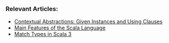 ### Relevant Articles:

- [Contextual Abstractions: Given Instances and Using Clauses](https://www.baeldung.com/scala/contextual-abstractions)
- [Main Features of the Scala Language](https://www.baeldung.com/scala/features)
- [Match Types in Scala 3](https://www.baeldung.com/scala/match-types)
